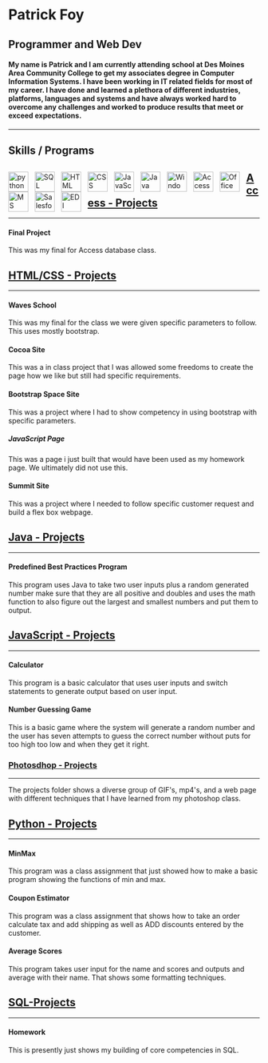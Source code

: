 # Patrick Foy

## Programmer and Web Dev

#### My name is Patrick and I am currently attending school at Des Moines Area Community College to get my associates degree in Computer Information Systems. I have been working in IT related fields for most of my career. I have done and learned a plethora of different industries, platforms, languages and systems and have always worked hard to overcome any challenges and worked to produce results that meet or exceed expectations.

---

##

## Skills / Programs

##

<img align="left" alt="python" width="40px" style="padding-right:10px;" src="https://img.icons8.com/?size=100&id=uLDrtp8o8zTG&format=png&color=000000" />
<img align="left" alt="SQL" width="40px" style="padding-right:10px;" src="https://img.icons8.com/?size=100&id=59952&format=png&color=000000" />
<img align="left" alt="HTML" width="40px" style="padding-right:10px;" src="https://img.icons8.com/?size=100&id=59916&format=png&color=000000" />
<img align="left" alt="CSS" width="40px" style="padding-right:10px;" src="https://img.icons8.com/?size=100&id=59898&format=png&color=000000" />
<img align="left" alt="JavaScript" width="40px" style="padding-right:10px;" src="https://img.icons8.com/?size=100&id=V6HShIzw21x7&format=png&color=000000" />
<img align="left" alt="Java" width="40px" style="padding-right:10px;" src="https://img.icons8.com/?size=100&id=FRRACRKRsw2s&format=png&color=000000" />
<img align="left" alt="Windows" width="40px" style="padding-right:10px;" src="https://img.icons8.com/?size=100&id=fk75RbGHNtqW&format=png&color=000000" />
<img align="left" alt="Access" width="40px" style="padding-right:10px;" src="https://img.icons8.com/?size=100&id=121160&format=png&color=000000" />
<img align="left" alt="Office 365" width="40px" style="padding-right:10px;" src="https://img.icons8.com/?size=100&id=6kZdxe7t8OL1&format=png&color=000000" />
<img align="left" alt="MS Dynamic" width="40px" style="padding-right:10px;" src="https://img.icons8.com/?size=100&id=TdZTMv5DI6kp&format=png&color=000000" />
<img align="left" alt="Salesforce" width="40px" style="padding-right:10px;" src="https://img.icons8.com/?size=100&id=38804&format=png&color=000000" />
<img align="left" alt="EDI" width="40px" style="padding-right:10px;" src="https://img.icons8.com/?size=100&id=8oiM2yih1bUd&format=png&color=000000" />

##

##

## [Access - Projects](https://github.com/Patricks-Hub/Access/tree/main/Projects/Final)

---

#### Final Project

This was my final for Access database class.

## [HTML/CSS - Projects](https://github.com/Patricks-Hub/HTML-CSS/tree/main/Projects)

---

#### Waves School

This was my final for the class we were given specific parameters to follow. This uses mostly bootstrap.

#### Cocoa Site

This was a in class project that I was allowed some freedoms to create the page how we like but still had specific requirements.

#### Bootstrap Space Site

This was a project where I had to show competency in using bootstrap with specific parameters.

##### JavaScript Page

This was a page i just built that would have been used as my homework page. We ultimately did not use this.

#### Summit Site

This was a project where I needed to follow specific customer request and build a flex box webpage.

## [Java - Projects](https://github.com/Patricks-Hub/Java/tree/main/Project%20Files)

---

#### Predefined Best Practices Program

This program uses Java to take two user inputs plus a random generated number make sure that they are all positive and doubles and uses the math function to also figure out the largest and smallest numbers and put them to output.

## [JavaScript - Projects](https://github.com/Patricks-Hub/JavaScript/tree/main/Project%20Folder)

---

#### Calculator

This program is a basic calculator that uses user inputs and switch statements to generate output based on user input.

#### Number Guessing Game

This is a basic game where the system will generate a random number and the user has seven attempts to guess the correct number without puts for too high too low and when they get it right.

### [Photosdhop - Projects](https://github.com/Patricks-Hub/Photoshop/tree/main/Projects)

---

The projects folder shows a diverse group of GIF's, mp4's, and a web page with different techniques that I have learned from my photoshop class.

## [Python - Projects](https://github.com/Patricks-Hub/Python/tree/main/Simple%20Python%20Projects)

---

#### MinMax

This program was a class assignment that just showed how to make a basic program showing the functions of min and max.

#### Coupon Estimator

This program was a class assignment that shows how to take an order calculate tax and add shipping as well as ADD discounts entered by the customer.

#### Average Scores

This program takes user input for the name and scores and outputs and average with their name. That shows some formatting techniques.

## [SQL-Projects](https://github.com/Patricks-Hub/SQL/tree/main/Projects)

---

#### Homework

This is presently just shows my building of core competencies in SQL.
